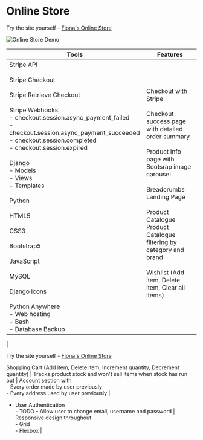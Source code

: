# Online Store

Try the site yourself - [Fiona's Online Store](https://quinnf.pythonanywhere.com/)

![Online Store Demo](online-store-demo.gif)

| Tools | Features |
| --- | --- | 
| Stripe API <br><br>  Stripe Checkout <br><br>  Stripe Retrieve Checkout <br><br>  Stripe Webhooks<br> - checkout.session.async_payment_failed<br> - checkout.session.async_payment_succeeded<br>- checkout.session.completed<br>- checkout.session.expired<br><br>Django <br>- Models<br> - Views <br>- Templates<br><br> Python <br><br>  HTML5 <br><br>  CSS3 <br><br>  Bootstrap5 <br><br>  JavaScript <br><br>  MySQL <br><br>  Django Icons <br><br>  Python Anywhere <br>  - Web hosting <br> - Bash <br> - Database Backup | Checkout with Stripe<br><br>Checkout success page with detailed order summary<br><br>Product info page with Bootsrap image carousel<br><br>Breadcrumbs<br>Landing Page<br><br>Product Catalogue<br>Product Catalogue filtering by category and brand<br><br>Wishlist (Add item, Delete item, Clear all items)<br><br>|



| 

Try the site yourself - [Fiona's Online Store](https://quinnf.pythonanywhere.com/)










Shopping Cart (Add item, Delete item, Increment quantity, Decrement quantity) |
Tracks product stock and won't sell items when stock has run out |
 Account section with <br> - Every order made by user previously<br> - Every address used by user previously |
  - User Authentication<br> - TODO - Allow user to change email, username and password |
Responsive design throughout<br> - Grid<br> - Flexbox |
